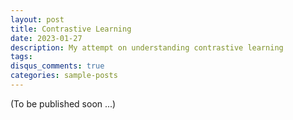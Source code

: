 ```yaml
---
layout: post
title: Contrastive Learning
date: 2023-01-27
description: My attempt on understanding contrastive learning
tags: 
disqus_comments: true
categories: sample-posts
---
```

(To be published soon ...)

<!-- The keyword `linenos` triggers display of line numbers.
Produces something like this:

{% highlight c++ linenos %}

int main(int argc, char const \*argv[])
{
    string myString;

    cout << "input a string: ";
    getline(cin, myString);
    int length = myString.length();

    char charArray = new char * [length];

    charArray = myString;
    for(int i = 0; i < length; ++i){
        cout << charArray[i] << " ";
    }

    return 0;
}

{% endhighlight %}
 -->
